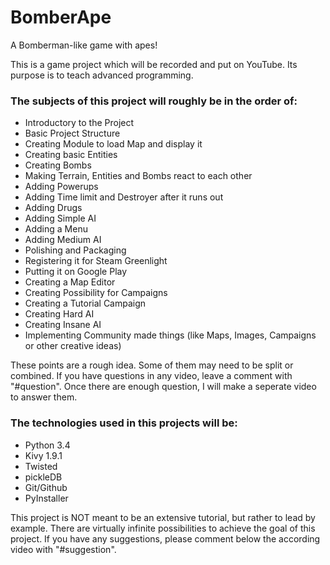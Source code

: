 # BomberApe
A Bomberman-like game with apes!

This is a game project which will be recorded and put on YouTube.
Its purpose is to teach advanced programming.

### The subjects of this project will roughly be in the order of:
- Introductory to the Project
- Basic Project Structure
- Creating Module to load Map and display it
- Creating basic Entities
- Creating Bombs
- Making Terrain, Entities and Bombs react to each other
- Adding Powerups
- Adding Time limit and Destroyer after it runs out
- Adding Drugs
- Adding Simple AI
- Adding a Menu
- Adding Medium AI
- Polishing and Packaging
- Registering it for Steam Greenlight
- Putting it on Google Play
- Creating a Map Editor
- Creating Possibility for Campaigns
- Creating a Tutorial Campaign
- Creating Hard AI
- Creating Insane AI
- Implementing Community made things (like Maps, Images, Campaigns or other creative ideas)

These points are a rough idea. Some of them may need to be split or combined.
If you have questions in any video, leave a comment with "#question".
Once there are enough question, I will make a seperate video to answer them.

### The technologies used in this projects will be:
- Python 3.4
- Kivy 1.9.1
- Twisted
- pickleDB
- Git/Github
- PyInstaller

This project is NOT meant to be an extensive tutorial, but rather to lead by example.
There are virtually infinite possibilities to achieve the goal of this project.
If you have any suggestions, please comment below the according video with "#suggestion".
